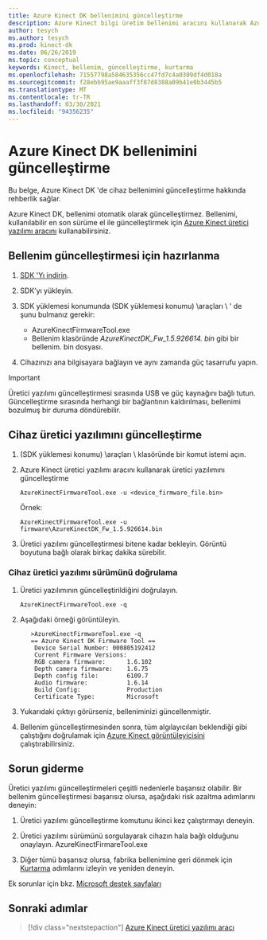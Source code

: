 ```yaml
---
title: Azure Kinect DK bellenimini güncelleştirme
description: Azure Kinect bilgi üretim bellenimi aracını kullanarak Azure Kinect DK cihaz bellenimini güncelleştirmeyi öğrenin.
author: tesych
ms.author: tesych
ms.prod: kinect-dk
ms.date: 06/26/2019
ms.topic: conceptual
keywords: Kinect, bellenim, güncelleştirme, kurtarma
ms.openlocfilehash: 71557798a584635356cc47fd7c4a0309df4d018a
ms.sourcegitcommit: f28ebb95ae9aaaff3f87d8388a09b41e0b3445b5
ms.translationtype: MT
ms.contentlocale: tr-TR
ms.lasthandoff: 03/30/2021
ms.locfileid: "94356235"
---
```

# <a name="update-azure-kinect-dk-firmware"></a>Azure Kinect DK bellenimini güncelleştirme

Bu belge, Azure Kinect DK 'de cihaz bellenimini güncelleştirme hakkında rehberlik sağlar.

Azure Kinect DK, bellenimi otomatik olarak güncelleştirmez. Bellenimi, kullanılabilir en son sürüme el ile güncelleştirmek için [Azure Kinect üretici yazılımı aracını](azure-kinect-firmware-tool.md) kullanabilirsiniz.

## <a name="prepare-for-firmware-update"></a>Bellenim güncelleştirmesi için hazırlanma

1. [SDK 'Yı indirin](sensor-sdk-download.md).
2. SDK’yı yükleyin.
3. SDK yüklemesi konumunda (SDK yüklemesi konumu) \araçları \ ' de şunu bulmanız gerekir:

    - AzureKinectFirmwareTool.exe
    - Bellenim klasöründe *AzureKinectDK_Fw_1.5.926614. bin* gibi bir bellenim. bin dosyası.

4. Cihazınızı ana bilgisayara bağlayın ve aynı zamanda güç tasarrufu yapın.

> [!IMPORTANT]
> Üretici yazılımı güncelleştirmesi sırasında USB ve güç kaynağını bağlı tutun. Güncelleştirme sırasında herhangi bir bağlantının kaldırılması, bellenimi bozulmuş bir duruma döndürebilir.

## <a name="update-device-firmware"></a>Cihaz üretici yazılımını güncelleştirme

1. (SDK yüklemesi konumu) \araçları \ klasöründe bir komut istemi açın.
2. Azure Kinect üretici yazılımı aracını kullanarak üretici yazılımını güncelleştirme

    `AzureKinectFirmwareTool.exe -u <device_firmware_file.bin>`

    Örnek:

    `AzureKinectFirmwareTool.exe -u firmware\AzureKinectDK_Fw_1.5.926614.bin`

3. Üretici yazılımı güncelleştirmesi bitene kadar bekleyin. Görüntü boyutuna bağlı olarak birkaç dakika sürebilir.

### <a name="verify-device-firmware-version"></a>Cihaz üretici yazılımı sürümünü doğrulama

1. Üretici yazılımının güncelleştirildiğini doğrulayın.

    `AzureKinectFirmwareTool.exe -q`

2. Aşağıdaki örneği görüntüleyin.

    ```console
       >AzureKinectFirmwareTool.exe -q
       == Azure Kinect DK Firmware Tool ==
        Device Serial Number: 000805192412
        Current Firmware Versions:
        RGB camera firmware:      1.6.102
        Depth camera firmware:    1.6.75
        Depth config file:        6109.7
        Audio firmware:           1.6.14
        Build Config:             Production
        Certificate Type:         Microsoft
    ```

3. Yukarıdaki çıktıyı görürseniz, belleniminizi güncellenmiştir.

4. Bellenim güncelleştirmesinden sonra, tüm algılayıcıları beklendiği gibi çalıştığını doğrulamak için [Azure Kinect görüntüleyicisini](azure-kinect-viewer.md) çalıştırabilirsiniz.

## <a name="troubleshooting"></a>Sorun giderme

Üretici yazılımı güncelleştirmeleri çeşitli nedenlerle başarısız olabilir. Bir bellenim güncelleştirmesi başarısız olursa, aşağıdaki risk azaltma adımlarını deneyin:

1. Üretici yazılımı güncelleştirme komutunu ikinci kez çalıştırmayı deneyin.

2. Üretici yazılımı sürümünü sorgulayarak cihazın hala bağlı olduğunu onaylayın.        AzureKinectFirmareTool.exe

3. Diğer tümü başarısız olursa, fabrika bellenimine geri dönmek için [Kurtarma](https://support.microsoft.com/help/4494277/reset-azure-kinect-dk) adımlarını izleyin ve yeniden deneyin.

Ek sorunlar için bkz. [Microsoft destek sayfaları](./index.yml)

## <a name="next-steps"></a>Sonraki adımlar

> [!div class="nextstepaction"]
>[Azure Kinect üretici yazılımı aracı](azure-kinect-firmware-tool.md)